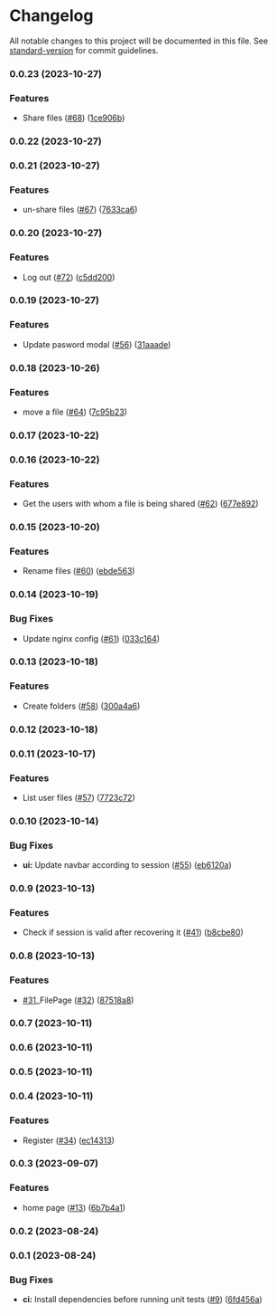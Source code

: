 # Changelog

All notable changes to this project will be documented in this file. See [standard-version](https://github.com/conventional-changelog/standard-version) for commit guidelines.

### 0.0.23 (2023-10-27)


### Features

* Share files ([#68](https://github.com/hawks-atlanta/frontend-react/issues/68)) ([1ce906b](https://github.com/hawks-atlanta/frontend-react/commit/1ce906beb8e12132a016d402902667793a85de2b))

### 0.0.22 (2023-10-27)

### 0.0.21 (2023-10-27)


### Features

* un-share files ([#67](https://github.com/hawks-atlanta/frontend-react/issues/67)) ([7633ca6](https://github.com/hawks-atlanta/frontend-react/commit/7633ca6baca66817645aa7891af1ffa108280a97))

### 0.0.20 (2023-10-27)


### Features

* Log out ([#72](https://github.com/hawks-atlanta/frontend-react/issues/72)) ([c5dd200](https://github.com/hawks-atlanta/frontend-react/commit/c5dd2004ad767f83954561bdfd913cf87215b0f6))

### 0.0.19 (2023-10-27)


### Features

* Update pasword modal ([#56](https://github.com/hawks-atlanta/frontend-react/issues/56)) ([31aaade](https://github.com/hawks-atlanta/frontend-react/commit/31aaadeda4b01bcfbe42b54119f4c3624939f0df))

### 0.0.18 (2023-10-26)


### Features

* move a file ([#64](https://github.com/hawks-atlanta/frontend-react/issues/64)) ([7c95b23](https://github.com/hawks-atlanta/frontend-react/commit/7c95b23bfcf2fd747c43557174de49d8808b6c39))

### 0.0.17 (2023-10-22)

### 0.0.16 (2023-10-22)


### Features

* Get the users with whom a file is being shared  ([#62](https://github.com/hawks-atlanta/frontend-react/issues/62)) ([677e892](https://github.com/hawks-atlanta/frontend-react/commit/677e892128a89be7a935b960ee483aa0b0d79803))

### 0.0.15 (2023-10-20)


### Features

* Rename files ([#60](https://github.com/hawks-atlanta/frontend-react/issues/60)) ([ebde563](https://github.com/hawks-atlanta/frontend-react/commit/ebde5636956706c0a6f2f2e4d47cff34fd737e72))

### 0.0.14 (2023-10-19)


### Bug Fixes

* Update nginx config ([#61](https://github.com/hawks-atlanta/frontend-react/issues/61)) ([033c164](https://github.com/hawks-atlanta/frontend-react/commit/033c1642d871485f1cc93fc97ae6e6c56f9e17ca))

### 0.0.13 (2023-10-18)


### Features

* Create folders ([#58](https://github.com/hawks-atlanta/frontend-react/issues/58)) ([300a4a6](https://github.com/hawks-atlanta/frontend-react/commit/300a4a6038b915bacafbf21ea9763a875bfb2446))

### 0.0.12 (2023-10-18)

### 0.0.11 (2023-10-17)


### Features

* List user files ([#57](https://github.com/hawks-atlanta/frontend-react/issues/57)) ([7723c72](https://github.com/hawks-atlanta/frontend-react/commit/7723c727df54e62222bbe35648a64d81f3451a8d))

### 0.0.10 (2023-10-14)


### Bug Fixes

* **ui:** Update navbar according to session ([#55](https://github.com/hawks-atlanta/frontend-react/issues/55)) ([eb6120a](https://github.com/hawks-atlanta/frontend-react/commit/eb6120a5c5ad9725135f8bfda6b84617bc1eb6db))

### 0.0.9 (2023-10-13)


### Features

* Check if session is valid after recovering it ([#41](https://github.com/hawks-atlanta/frontend-react/issues/41)) ([b8cbe80](https://github.com/hawks-atlanta/frontend-react/commit/b8cbe804a596ccd87234573201947b68c87ecb4a))

### 0.0.8 (2023-10-13)


### Features

* [#31](https://github.com/hawks-atlanta/frontend-react/issues/31)_FilePage ([#32](https://github.com/hawks-atlanta/frontend-react/issues/32)) ([87518a8](https://github.com/hawks-atlanta/frontend-react/commit/87518a8c860463322501d658b074387fee1eff74))

### 0.0.7 (2023-10-11)

### 0.0.6 (2023-10-11)

### 0.0.5 (2023-10-11)

### 0.0.4 (2023-10-11)


### Features

* Register ([#34](https://github.com/hawks-atlanta/frontend-react/issues/34)) ([ec14313](https://github.com/hawks-atlanta/frontend-react/commit/ec1431351cb06b94d4946c000bee58d835ae71f3))

### 0.0.3 (2023-09-07)


### Features

* home page ([#13](https://github.com/hawks-atlanta/frontend-react/issues/13)) ([6b7b4a1](https://github.com/hawks-atlanta/frontend-react/commit/6b7b4a10fb31cba5bc0f5e30404904cc9cd48200))

### 0.0.2 (2023-08-24)

### 0.0.1 (2023-08-24)


### Bug Fixes

* **ci:** Install dependencies before running unit tests ([#9](https://github.com/hawks-atlanta/frontend-react/issues/9)) ([6fd456a](https://github.com/hawks-atlanta/frontend-react/commit/6fd456a8fd49f774211877ab3ec82400d1eaf9b7))
